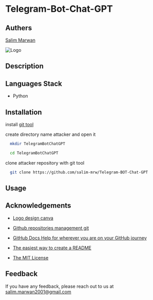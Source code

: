 # Telegram-Bot-Chat-GPT


## Authers

[Salim Marwan](https://www.github.com/salim-mrw)


![Logo]()


## Description


## Languages Stack

- Python


## Installation

install [git tool](https://git-scm.com/downloads)

create directory name attacker and open it

```bash
  mkdir TelegramBotChatGPT

  cd TelegramBotChatGPT
```

clone attacker repository with git tool

```bash
  git clone https://github.com/salim-mrw/Telegram-BOT-Chat-GPT
```


## Usage



## Acknowledgements

 - [Logo design canva](https://www.canva.com/)

 - [Github repositories management git](https://git-scm.com/)

 - [GitHub Docs
Help for wherever you are on your GitHub journey](https://docs.github.com/en)

 - [The easiest way to create a
README](https://readme.so/en)

 - [The MIT License](https://opensource.org/license/MIT)


## Feedback

If you have any feedback, please reach out to us at salim.marwan2001@gmail.com

